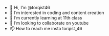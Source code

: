 - 👋 Hi, I’m @torqist46
- 👀 I’m interested in coding and content creation
- 🌱 I’m currently learning at 11th class
- 💞️ I’m looking to collaborate on youtube
- 📫 How to reach me insta torqist_46

<!---
torqist46/torqist46 is a ✨ special ✨ repository because its `README.md` (this file) appears on your GitHub profile.
You can click the Preview link to take a look at your changes.
--->
